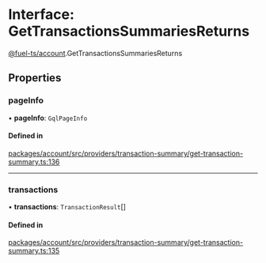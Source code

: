 # Interface: GetTransactionsSummariesReturns

[@fuel-ts/account](/api/Account/index.md).GetTransactionsSummariesReturns

## Properties

### pageInfo

• **pageInfo**: `GqlPageInfo`

#### Defined in

[packages/account/src/providers/transaction-summary/get-transaction-summary.ts:136](https://github.com/FuelLabs/fuels-ts/blob/2fe6268581a473148906a6d274886d93d7b1f290/packages/account/src/providers/transaction-summary/get-transaction-summary.ts#L136)

___

### transactions

• **transactions**: `TransactionResult`[]

#### Defined in

[packages/account/src/providers/transaction-summary/get-transaction-summary.ts:135](https://github.com/FuelLabs/fuels-ts/blob/2fe6268581a473148906a6d274886d93d7b1f290/packages/account/src/providers/transaction-summary/get-transaction-summary.ts#L135)

